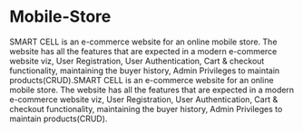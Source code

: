 # Mobile-Store
SMART CELL is an e-commerce website for an online mobile store. The website has all the features that are expected in a modern e-commerce website viz, User Registration, User Authentication, Cart &amp; checkout functionality, maintaining the buyer history, Admin Privileges to maintain products(CRUD).SMART CELL is an e-commerce website for an online mobile store. The website has all the features that are expected in a modern e-commerce website viz, User Registration, User Authentication, Cart &amp; checkout functionality, maintaining the buyer history, Admin Privileges to maintain products(CRUD).
